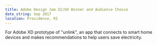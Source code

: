 ```yaml
---
title: Adobe Design Jam UI/UX Winner and Audience Choice
date_string: Sep 2017
location: Providence, RI
---
```


For Adobe XD prototype of "unlink", an app that connects to smart home devices and makes recommendations to help users save electricity.
